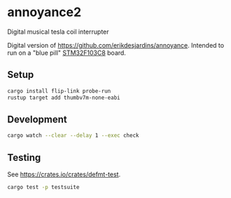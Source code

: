 # annoyance2

Digital musical tesla coil interrupter

Digital version of https://github.com/erikdesjardins/annoyance. Intended to run on a "blue pill" [STM32F103C8](https://www.st.com/resource/en/datasheet/stm32f103c8.pdf) board.

## Setup

```sh
cargo install flip-link probe-run
rustup target add thumbv7m-none-eabi
```

## Development

```sh
cargo watch --clear --delay 1 --exec check
```

## Testing

See https://crates.io/crates/defmt-test.

```sh
cargo test -p testsuite
```
